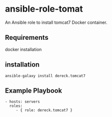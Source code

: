ansible-role-tomat
=========

An Ansible role to install tomcat7 Docker  container.

Requirements
------------

docker installation

installation
------------

    ansible-galaxy install dereck.tomcat7

Example Playbook
----------------

    - hosts: servers
      roles:
         - { role: dereck.tomcat7 }
